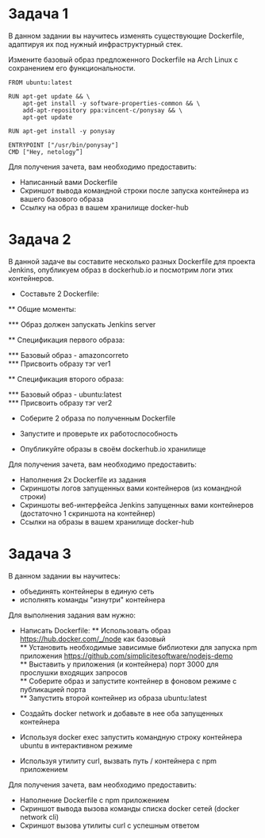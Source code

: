 # Задача 1  
В данном задании вы научитесь изменять существующие Dockerfile, адаптируя их под нужный инфраструктурный стек.

Измените базовый образ предложенного Dockerfile на Arch Linux c сохранением его функциональности.

    FROM ubuntu:latest

    RUN apt-get update && \
        apt-get install -y software-properties-common && \
        add-apt-repository ppa:vincent-c/ponysay && \
        apt-get update

    RUN apt-get install -y ponysay

    ENTRYPOINT ["/usr/bin/ponysay"]
    CMD ["Hey, netology”]
    
Для получения зачета, вам необходимо предоставить:

* Написанный вами Dockerfile  
* Скриншот вывода командной строки после запуска контейнера из вашего базового образа  
* Ссылку на образ в вашем хранилище docker-hub  


# Задача 2
В данной задаче вы составите несколько разных Dockerfile для проекта Jenkins, опубликуем образ в dockerhub.io и посмотрим логи этих контейнеров.

* Составьте 2 Dockerfile:  

** Общие моменты:  

*** Образ должен запускать Jenkins server  

** Спецификация первого образа:   

*** Базовый образ - amazoncorreto  
*** Присвоить образу тэг ver1  

** Спецификация второго образа:  

*** Базовый образ - ubuntu:latest  
*** Присвоить образу тэг ver2  

* Соберите 2 образа по полученным Dockerfile  

* Запустите и проверьте их работоспособность  

* Опубликуйте образы в своём dockerhub.io хранилище

Для получения зачета, вам необходимо предоставить:

* Наполнения 2х Dockerfile из задания  
* Скриншоты логов запущенных вами контейнеров (из командной строки)  
* Скриншоты веб-интерфейса Jenkins запущенных вами контейнеров (достаточно 1 скриншота на контейнер)  
* Ссылки на образы в вашем хранилище docker-hub  

# Задача 3  
В данном задании вы научитесь:

* объединять контейнеры в единую сеть  
* исполнять команды "изнутри" контейнера  

Для выполнения задания вам нужно:

* Написать Dockerfile:
** Использовать образ https://hub.docker.com/_/node как базовый  
** Установить необходимые зависимые библиотеки для запуска npm приложения https://github.com/simplicitesoftware/nodejs-demo  
** Выставить у приложения (и контейнера) порт 3000 для прослушки входящих запросов  
** Соберите образ и запустите контейнер в фоновом режиме с публикацией порта  
** Запустить второй контейнер из образа ubuntu:latest  

* Создайть docker network и добавьте в нее оба запущенных контейнера

* Используя docker exec запустить командную строку контейнера ubuntu в интерактивном режиме

* Используя утилиту curl, вызвать путь / контейнера с npm приложением

Для получения зачета, вам необходимо предоставить:

* Наполнение Dockerfile с npm приложением  
* Скриншот вывода вызова команды списка docker сетей (docker network cli)  
* Скриншот вызова утилиты curl с успешным ответом  

